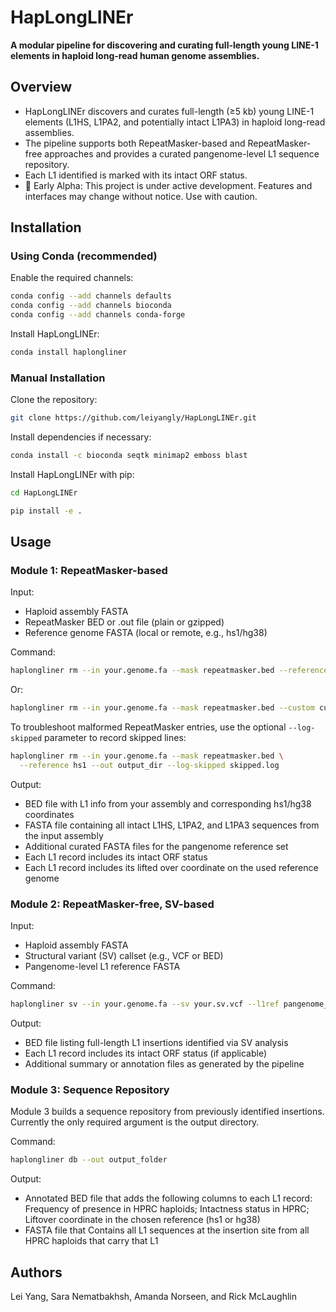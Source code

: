 # HapLongLINEr

**A modular pipeline for discovering and curating full-length young LINE-1 elements in haploid long-read human genome assemblies.**


## Overview

- HapLongLINEr discovers and curates full-length (≥5 kb) young LINE-1 elements (L1HS, L1PA2, and potentially intact L1PA3) in haploid long-read assemblies.  
- The pipeline supports both RepeatMasker-based and RepeatMasker-free approaches and provides a curated pangenome-level L1 sequence repository.
- Each L1 identified is marked with its intact ORF status.
- 🚧 Early Alpha: This project is under active development. Features and interfaces may change without notice. Use with caution.


## Installation

### Using Conda (recommended)

Enable the required channels:
```bash
conda config --add channels defaults
conda config --add channels bioconda
conda config --add channels conda-forge
```

Install HapLongLINEr:
```bash
conda install haplongliner
```

### Manual Installation

Clone the repository:
```bash
git clone https://github.com/leiyangly/HapLongLINEr.git
```

Install dependencies if necessary:
```bash
conda install -c bioconda seqtk minimap2 emboss blast
```
Install HapLongLINEr with pip:
```bash
cd HapLongLINEr

pip install -e .
```


## Usage

### Module 1: RepeatMasker-based

Input:
- Haploid assembly FASTA
- RepeatMasker BED or .out file (plain or gzipped)
- Reference genome FASTA (local or remote, e.g., hs1/hg38)

Command:
```bash
haplongliner rm --in your.genome.fa --mask repeatmasker.bed --reference hs1 --out output_dir
```
Or:
```bash
haplongliner rm --in your.genome.fa --mask repeatmasker.bed --custom custom_reference.fa.gz --out output_dir
```
To troubleshoot malformed RepeatMasker entries, use the optional
`--log-skipped` parameter to record skipped lines:
```bash
haplongliner rm --in your.genome.fa --mask repeatmasker.bed \
  --reference hs1 --out output_dir --log-skipped skipped.log
```

Output:
- BED file with L1 info from your assembly and corresponding hs1/hg38 coordinates
- FASTA file containing all intact L1HS, L1PA2, and L1PA3 sequences from the input assembly
- Additional curated FASTA files for the pangenome reference set
- Each L1 record includes its intact ORF status
- Each L1 record includes its lifted over coordinate on the used reference genome

### Module 2: RepeatMasker-free, SV-based

Input:
- Haploid assembly FASTA
- Structural variant (SV) callset (e.g., VCF or BED)
- Pangenome-level L1 reference FASTA

Command:
```bash
haplongliner sv --in your.genome.fa --sv your.sv.vcf --l1ref pangenome_L1_reference.fa --out output_file.bed
```
Output:
- BED file listing full-length L1 insertions identified via SV analysis
- Each L1 record includes its intact ORF status (if applicable)
- Additional summary or annotation files as generated by the pipeline

### Module 3: Sequence Repository

Module 3 builds a sequence repository from previously identified insertions.
Currently the only required argument is the output directory.

Command:
```bash
haplongliner db --out output_folder
```

Output:
- Annotated BED file that adds the following columns to each L1 record: Frequency of presence in HPRC haploids; Intactness status in HPRC; Liftover coordinate in the chosen reference (hs1 or hg38)
- FASTA file that Contains all L1 sequences at the insertion site from all HPRC haploids that carry that L1


## Authors

Lei Yang, Sara Nematbakhsh, Amanda Norseen, and Rick McLaughlin

